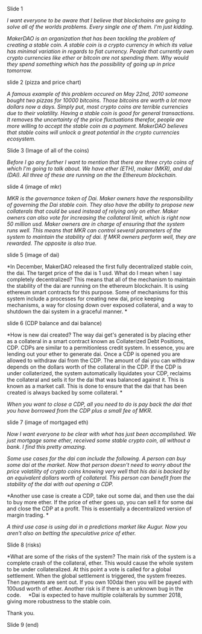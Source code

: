 Slide 1

*I want everyone to be aware that I believe that blockchains are going to solve all of the worlds problems. Every single one of them. I'm just kidding.*

*MakerDAO is an organization that has been tackling the problem of creating a stable coin. A stable coin is a crypto currency in which its value has minimal variation in regards to fiat currency. People that currently own crypto currencies like ether or bitcoin are not spending them. Why would they spend something which has the possibility of going up in price tomorrow.*

slide 2 (pizza and price chart)

*A famous example of this problem occured on May 22nd, 2010 someone bought two pizzas for 10000 bitcoins. Those bitcoins are worth a lot more dollars now a days. Simply put, most crypto coins are terrible currencies due to their volatility. Having a stable coin is good for general transactions. It removes the uncertainty of the price fluctuations therefor, people are more willing to accept the stable coin as a payment. MakerDAO believes that stable coins will unlock a great potential in the crypto currencies ecosystem.*

Slide 3 (Image of all of the coins)

*Before I go any further I want to mention that there are three cryto coins of which I'm going to talk about. We have ether (ETH), maker (MKR), and dai (DAI). All three of these are running on the the Ethereum blockchain.*

slide 4 (image of mkr)

*MKR is the governance token of Dai. Maker owners have the responsibility of governing the Dai stable coin. They also have the ability to propose new collaterals that could be used instead of relying only on ether. Maker owners can also vote for increasing the collateral limit, which is right now 50 million usd. Maker owners are in charge of ensuring that the system runs well. This means that MKR can control several parameters of the system to maintain the stability of dai. If MKR owners perform well, they are rewarded. The opposite is also true.*

slide 5 (image of dai)

*In December, MakerDAO released the first fully decentralized stable coin, the dai. The target price of the dai is 1 usd. What do I mean when I say completely decentralized? This means that all of the mechanism to maintain the stability of the dai are running on the ethereum blockchain. It is using ethereum smart contracts for this purpose. Some of mechanisms for this system include a processes for creating new dai, price keeping mechanisms, a way for closing down over exposed collateral, and a way to shutdown the dai system in a graceful manner. *

slide 6 (CDP balance and dai balance)

*How is new dai created? The way dai get's generated is by placing ether as a collateral in a smart contract known as Collaterized Debt Positions, CDP. CDPs are similar to a permitionless credit system. In essence, you are lending out your ether to generate dai. Once a CDP is opened you are allowed to withdraw dai from the CDP. The amount of dai you can withdraw depends on the dollars worth of the collateral in the CDP. If the CDP is under collaterized, the system automatically liquidates your CDP, reclaims the collateral and sells it for the dai that was balanced against it. This is known as a market call. This is done to ensure that the dai that has been created is always backed by some collateral. *

*When you want to close a CDP, all you need to do is pay back the dai that you have borrowed from the CDP plus a small fee of MKR.*

slide 7 (image of mortgaged eth)

*Now I want everyone to be clear with what has just been accomplished. We just mortgage some ether, received some stable crypto coin, all without a bank. I find this pretty amazing.*

*Some use cases for the dai can include the following. A person can buy some dai at the market. Now that person doesn't need to worry about the price volatility of crypto coins knowing very well that his dai is backed by an equivalent dollars worth of collateral. This person can benefit from the stability of the dai with out opening a CDP.*

*Another use case is create a CDP, take out some dai, and then use the dai to buy more ether. If the price of ether goes up, you can sell it for some dai and close the CDP at a profit. This is essentially a decentralized version of margin trading. *

*A third use case is using dai in a predictions market like Augur. Now you aren't also on betting the speculative price of ether.*
 
 Slide 8 (risks)
 
*What are some of the risks of the system? The main risk of the system is a complete crash of the collateral, ether. This would cause the whole system to be under collateralized. At this point a vote is called for a global settlement. When the global settlement is triggered, the system freezes. Then payments are sent out. If you own 100dai then you will be payed with 100usd worth of ether. Another risk is if there is an unknown bug in the code.
    
*Dai is expected to have multiple colalterals by summer 2018, giving more robustness to the stable coin.

Thank you.

Slide 9 (end)

